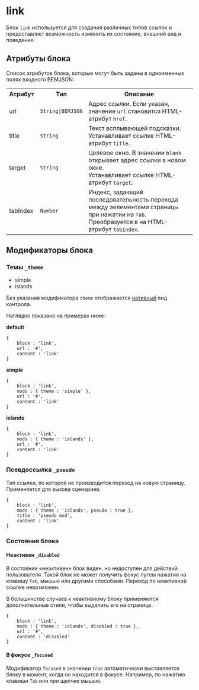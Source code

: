 # link

Блок `link` используется для создания различных типов ссылок и предоставляет возможность изменять их состояние, внешний вид и поведение.

## Атрибуты блока

Список атрибутов блока, которые могут быть заданы в одноименных полях входного BEMJSON:

<table>
    <tr>
        <th>Атрибут</th>
        <th>Тип</th>
        <th>Описание</th>
    </tr>
    <tr>
        <td>url</td>
        <td><code>String|BEMJSON</code></td>
        <td>Адрес ссылки. Если указан, значение <code>url</code> становится HTML-атрибут <code>href</code>.</td>
    </tr>
    <tr>
        <td>title</td>
        <td><code>String</code></td>
        <td>Текст всплывающей подсказки. Устанавливает ссылке HTML-атрибут <code>title</code>.</td>
    </tr>
    <tr>
        <td>target</td>
        <td><code>String</code></td>
        <td>Целевое окно. В значении <code>blank</code> открывает адрес ссылки в новом окне.
            <br>Устанавливает ссылке HTML-атрибут <code>target</code>.</td>
    </tr>
    <tr>
        <td>tabIndex</td>
        <td><code>Number</code></td>
        <td> Индекс, задающий последовательность перехода между эелементами страницы при нажатии на <code>Tab</code>. Преобразуется в на HTML-атрибут <code>tabindex</code>.</td>
    </tr>
</table>


## Модификаторы блока

### Темы `_theme`

 * simple
 * islands

Без указания модификатора `theme` отображается [нативный](#native) вид контрола.

Наглядно показано на примерах ниже:

<a namme="native"></a>
**default**
```bemjson
{
    block : 'link',
    url : '#',
    content : 'link'
}
```

**simple**

```bemjson
{
    block : 'link',
    mods : { theme : 'simple' },
    url : '#',
    content : 'link'
}
```

**islands**

```bemjson
{
    block : 'link',
    mods : { theme : 'islands' },
    url : '#',
    content : 'link'
}
```

### Псевдоссылка `_pseudo`

Тип ссылки, по которой не производится переход на новую страницу. Применяется для вызова сценариев.

```bemjson
{
    block : 'link',
    mods : { theme : 'islands', pseudo : true },
    title : 'pseudo mod',
    content : 'link'
}
```

### Состояния блока

#### Неактивен `_disabled`

В состоянии «неактивен» блок виден, но недоступен для действий пользователя. Такой блок не может получить фокус путем нажатия на клавишу `Tab`, мышью или другими способами. Переход по неактивной ссылке невозможен.

В большинстве случаев к неактивному блоку применяются дополнительные стили, чтобы выделить его на странице.

```bemjson
{
    block : 'link',
    mods : { theme : 'islands', disabled : true },
    url : '#',
    content : 'disabled'
}
```

#### В фокусе `_focused`

Модификатор `focused` в значении `true` автоматически выставляется блоку в момент, когда он находится в фокусе. Например, по нажатию клавиши `Tab` или при щелчке мышью.
